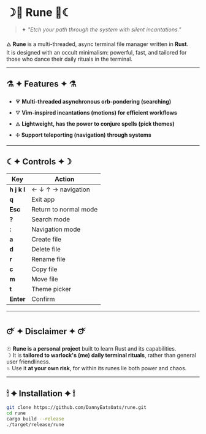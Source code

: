 # ☽🔮 Rune 🔮☾

> ✦ _"Etch your path through the system with silent incantations."_

🜂 **Rune** is a multi-threaded, async terminal file manager written in **Rust**.  
It is designed with an occult minimalism: powerful, fast, and tailored for those who dance their daily rituals in the terminal.

---

## ⚗️ ✦ Features ✦ ⚗️

- 🜃 **Multi-threaded asynchronous orb-pondering (searching)**
- 🜄 **Vim-inspired incantations (motions) for efficient workflows**
- 🜁 **Lightweight, has the power to conjure spells (pick themes)**
- 🜊 **Support teleporting (navigation) through systems**

---

## ☾✦ Controls ✦☽

| Key         | Action                |
| ----------- | --------------------- |
| **h j k l** | ← ↓ ↑ → navigation    |
| **q**       | Exit app              |
| **Esc**     | Return to normal mode |
| **?**       | Search mode           |
| **:**       | Navigation mode       |
| **a**       | Create file           |
| **d**       | Delete file           |
| **r**       | Rename file           |
| **c**       | Copy file             |
| **m**       | Move file             |
| **t**       | Theme picker          |
| **Enter**   | Confirm               |

---

## 🜚 ✦ Disclaimer ✦ 🜚

☉ **Rune is a personal project** built to learn Rust and its capabilities.  
☽ It is **tailored to warlock's (me) daily terminal rituals**, rather than general user friendliness.  
♄ Use it **at your own risk**, for within its runes lie both power and chaos.

---

## 🕯 ✦ Installation ✦ 🕯

```bash
git clone https://github.com/DannyEatsOats/rune.git
cd rune
cargo build --release
./target/release/rune
```
